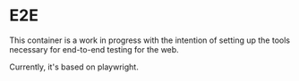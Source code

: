 # E2E

This container is a work in progress with the intention of setting up the tools
necessary for end-to-end testing for the web.

Currently, it's based on playwright.
